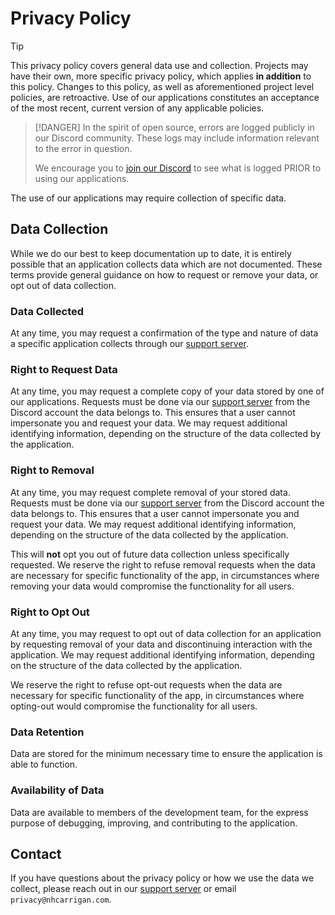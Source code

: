 # Privacy Policy

> [!TIP]
> This privacy policy covers general data use and collection. Projects may have their own, more specific privacy policy, which applies **in addition** to this policy. Changes to this policy, as well as aforementioned project level policies, are retroactive. Use of our applications constitutes an acceptance of the most recent, current version of any applicable policies.

> [!DANGER]
> In the spirit of open source, errors are logged publicly in our Discord community. These logs may include information relevant to the error in question.
>
> We encourage you to [join our Discord](https://chat.nhcarrigan.com) to see what is logged PRIOR to using our applications.

The use of our applications may require collection of specific data.

## Data Collection

While we do our best to keep documentation up to date, it is entirely possible that an application collects data which are not documented. These terms provide general guidance on how to request or remove your data, or opt out of data collection.

### Data Collected

At any time, you may request a confirmation of the type and nature of data a specific application collects through our [support server](https://chat.nhcarrigan.com).

### Right to Request Data

At any time, you may request a complete copy of your data stored by one of our applications. Requests must be done via our [support server](https://chat.nhcarrigan.com) from the Discord account the data belongs to. This ensures that a user cannot impersonate you and request your data. We may request additional identifying information, depending on the structure of the data collected by the application.

### Right to Removal

At any time, you may request complete removal of your stored data. Requests must be done via our [support server](https://chat.nhcarrigan.com) from the Discord account the data belongs to. This ensures that a user cannot impersonate you and request your data. We may request additional identifying information, depending on the structure of the data collected by the application.

This will **not** opt you out of future data collection unless specifically requested. We reserve the right to refuse removal requests when the data are necessary for specific functionality of the app, in circumstances where removing your data would compromise the functionality for all users.

### Right to Opt Out

At any time, you may request to opt out of data collection for an application by requesting removal of your data and discontinuing interaction with the application. We may request additional identifying information, depending on the structure of the data collected by the application.

We reserve the right to refuse opt-out requests when the data are necessary for specific functionality of the app, in circumstances where opting-out would compromise the functionality for all users.

### Data Retention

Data are stored for the minimum necessary time to ensure the application is able to function.

### Availability of Data

Data are available to members of the development team, for the express purpose of debugging, improving, and contributing to the application.

## Contact

If you have questions about the privacy policy or how we use the data we collect, please reach out in our [support server](https://chat.nhcarrigan.com) or email `privacy@nhcarrigan.com`.
